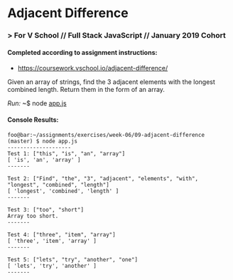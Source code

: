 # Adjacent Difference
### > For V School // Full Stack JavaScript // January 2019 Cohort

#### Completed according to assignment instructions: 
- https://coursework.vschool.io/adjacent-difference/

Given an array of strings, find the 3 adjacent elements with the longest combined length. Return them in the form of an array.

*Run:* ~$ node <a href="app.js">app.js</a>

#### Console Results:
```console
foo@bar:~/assignments/exercises/week-06/09-adjacent-difference (master) $ node app.js
--------------------
Test 1: ["this", "is", "an", "array"]
[ 'is', 'an', 'array' ]
-------

Test 2: ["Find", "the", "3", "adjacent", "elements", "with", "longest", "combined", "length"]
[ 'longest', 'combined', 'length' ]
-------

Test 3: ["too", "short"]
Array too short.
-------

Test 4: ["three", "item", "array"]
[ 'three', 'item', 'array' ]
-------

Test 5: ["lets", "try", "another", "one"]
[ 'lets', 'try', 'another' ]
-------
```
